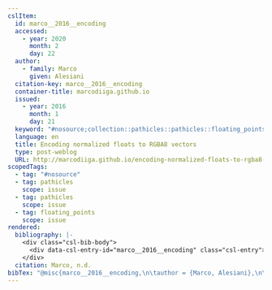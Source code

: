 ```yaml
---
cslItem:
  id: marco__2016__encoding
  accessed:
    - year: 2020
      month: 2
      day: 22
  author:
    - family: Marco
      given: Alesiani
  citation-key: marco__2016__encoding
  container-title: marcodiiga.github.io
  issued:
    - year: 2016
      month: 1
      day: 21
  keyword: "#nosource;collection::pathicles::pathicles::floating_points"
  language: en
  title: Encoding normalized floats to RGBA8 vectors
  type: post-weblog
  URL: http://marcodiiga.github.io/encoding-normalized-floats-to-rgba8-vectors
scopedTags:
  - tag: "#nosource"
  - tag: pathicles
    scope: issue
  - tag: pathicles
    scope: issue
  - tag: floating_points
    scope: issue
rendered:
  bibliography: |-
    <div class="csl-bib-body">
      <div data-csl-entry-id="marco__2016__encoding" class="csl-entry">Marco, A. n.d.. Encoding normalized floats to RGBA8 vectors. <i>Marcodiiga.Github.Io</i>. http://marcodiiga.github.io/encoding-normalized-floats-to-rgba8-vectors</div>
    </div>
  citation: Marco, n.d.
bibTex: "@misc{marco__2016__encoding,\n\tauthor = {Marco, Alesiani},\n\ttitle = {Encoding normalized floats to {RGBA8} vectors},\n\thowpublished = {http://marcodiiga.github.io/encoding-normalized-floats-to-rgba8-vectors},\n}\n\n"
---
```

